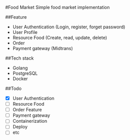 #Food Market 
Simple food market implementation

##Feature 
* User Authentication (Login, register, forget password)
* User Profile  
* Resource Food (Create, read, update, delete)
* Order 
* Payment gateway (Midtrans) 

##Tech stack 
* Golang 
* PostgreSQL 
* Docker 

##Todo
- [x] User Authentication 
- [ ] Resource Food 
- [ ] Order Feature
- [ ] Payment gateway
- [ ] Containerization
- [ ] Deploy 
- [ ] etc
